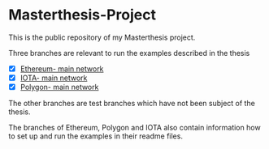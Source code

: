 # Masterthesis-Project

This is the public repository of my Masterthesis project. 

Three branches are relevant to run the examples described in the thesis 

- [x] [Ethereum- main network](https://github.com/Milidrag/Masterthesis-Project/tree/ethereum-mainnet)
- [x] [IOTA- main network](https://github.com/Milidrag/Masterthesis-Project/tree/iota)
- [x] [Polygon- main network](https://github.com/Milidrag/Masterthesis-Project/tree/polygon-mainnet)

The other branches are test branches which have not been subject of the thesis. 

The branches of Ethereum, Polygon and IOTA also contain information how to set up and run the examples in their readme files. 
